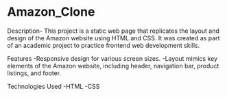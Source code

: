# Amazon_Clone

Description- This project is a static web page that replicates the layout and design of the Amazon website using HTML and CSS.
 It was created as part of an academic project to practice frontend web development skills.

Features
-Responsive design for various screen sizes.
-Layout mimics key elements of the Amazon website, including header, navigation bar, product listings, and footer.

Technologies Used
-HTML
-CSS
